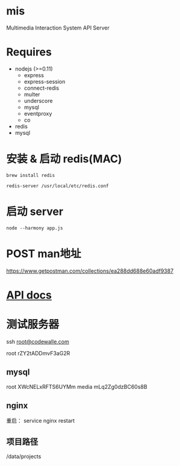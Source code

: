 # mis
Multimedia Interaction System API Server

# Requires
- nodejs (>=0.11)
	- express
 	- express-session
 	- connect-redis
 	- multer
 	- underscore
 	- mysql 
 	- eventproxy
 	- co
- redis
- mysql


# 安装 & 启动 redis(MAC)
    brew install redis

    redis-server /usr/local/etc/redis.conf

# 启动 server
    node --harmony app.js

# POST man地址
https://www.getpostman.com/collections/ea288dd688e60adf9387

# [API docs](./docs/二期接口列表.md)

# 测试服务器
ssh root@codewalle.com

root rZY2tADDmvF3aG2R

## mysql
root XWcNELxRFTS6UYMm
media mLq2Zg0dzBC60s8B

## nginx
重启： service nginx restart 

## 项目路径
/data/projects 

